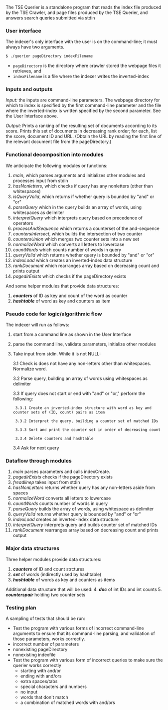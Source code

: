 The TSE Querier is a standalone program that reads the index file produced by the TSE Crawler, and page files produced by the TSE Querier, and answers search queries submitted via stdin

### User interface

The indexer's only interface with the user is on the command-line; it must always have two arguments.

```bash
$ ./querier pageDirectory indexFilename
```

- `pageDirectory` is the directory where crawler stored the webpage files it retrieves, and 
- `indexFilename` is a file where the indexer writes the inverted-index

### Inputs and outputs

*Input:* the inputs are command-line parameters. The webpage directory for which to index is specified by the first command-line parameter and the file where the inverted-index is written specified by the second parameter. See the User Interface above.

*Output:* Prints a ranking of the resulting set of documents according to its score. Prints this set of documents in decreasing rank order; for each, list the score, document ID and URL. (Obtain the URL by reading the first line of the relevant document file from the pageDirectory.)


### Functional decomposition into modules

We anticipate the following modules or functions:

 1. *main*, which parses arguments and initializes other modules and processes input from stdin
 2. *hasNonletters*, which checks if query has any nonletters (other than whitespaces)
 3. *isQueryValid*, which returns if whether query is bounded by "and" or "or"
 4. *parseQuery* which in the query builds an array of words, using whitespaces as delimiter
 5. *interpretQuery* which interprets query based on precedence of operators
 6. *processAndSequence* which returns a counterset of the and-sequence
 7. *countersIntersect*, which builds the intersection of two counter
 8. *countersUnion* which merges two counter sets into a new set
 9. *normalizeWord* which converts all letters to lowercase
 10. *countWords* which counts number of words in query
 11. *queryValid* which returns whether query is bounded by "and" or "or"
 12. *indexLoad* which creates an inverted-index data structure
 13. *rankDocument* which rearranges array based on decreasing count and prints output
 14. *pagedirExists* which checks if the pageDirectory exists


And some helper modules that provide data structures:

  1. ***counters*** of ID as key and count of the word as counter
  2. ***hashtable*** of word as key and counters as item

### Pseudo code for logic/algorithmic flow

The indexer will run as follows:

1. start from a command line as shown in the User Interface
2. parse the command line, validate parameters, initialize other modules
3. Take input from stdin. While it is not NULL:
  
    3.1 Check is does not have any non-letters other than whitespaces. Normalize word.
  
    3.2 Parse query, building an array of words using whitespaces as delimiter
  
    3.3 If query does not start or end with "and" or "or," perform the following:
    
        3.3.1 Create an inverted-index structure with word as key and counter sets of (ID, count) pairs as item
    
        3.3.2 Interpret the query, building a counter set of matched IDs
    
        3.3.3 Sort and print the counter set in order of decreasing count
    
        3.3.4 Delete counters and hashtable
  
    3.4 Ask for next query



### Dataflow through modules

 1. *main* parses parameters and calls indexCreate.
 2. *pagedirExists* checks if the pageDirectory exists
 3. *freadlinep* takes input from stdin
 4. *hasNonLetters* returns whether query has any non-letters aside from spaces
 5. *normalizeWord* converts all letters to lowercase
 6. *countWords* counts number of words in query
 7. *parseQuery* builds the array of words, using whitespace as delimiter
 8. *queryValid* returns whether query is bounded by "and" or "or"
 9. *indexLoad* creates an inverted-index data structure
 10. *interpretQuery* interprets query and builds counter set of matched IDs
 11. *rankDocument* rearranges array based on decreasing count and prints output

### Major data structures

Three helper modules provide data structures:

 1. ***counters*** of ID and count strctures
 2. ***set*** of words (indirectly used by hashtable)
 3. ***hashtable*** of words as key and counters as items

Additional data structure that will be used:
 4. ***doc*** of int IDs and int counts
 5. ***counterspair*** holding two counter sets

### Testing plan

A sampling of tests that should be run:

-  Test the program with various forms of incorrect command-line arguments to ensure that its command-line parsing, and validation of those parameters, works correctly.
  - incorrect number of parameters
  - nonexisting pageDirectory
  - nonexisting indexfile
- Test the program with various form of incorrect queries to make sure the querier works correctly
  - starting with and/or
  - ending with and/ors
  - extra spaces/tabs
  - special characters and numbers
  - no input
  - words that don't match
  - a combination of matched words with and/ors




